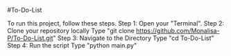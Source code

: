 #To-Do-List

To run this project, follow these steps.
Step 1: 
  Open your "Terminal".
Step 2: Clone your repository locally
  Type "git clone https://github.com/Monalisa-P/To-Do-List.git"
Step 3: Navigate to the Directory
  Type "cd To-Do-List"
Step 4: Run the script
  Type "python main.py"
